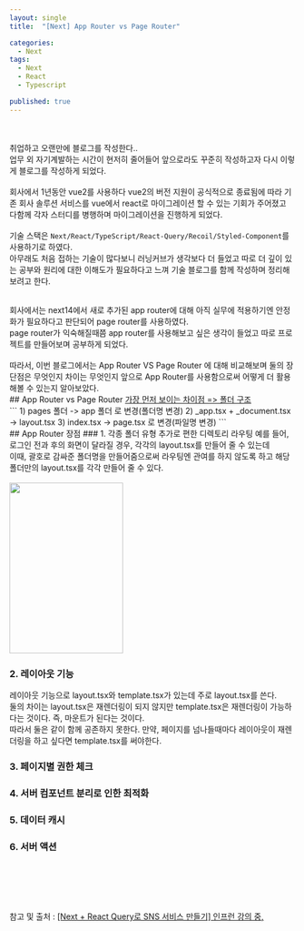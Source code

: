 ```yaml
---
layout: single
title:  "[Next] App Router vs Page Router"

categories:
  - Next
tags:
  - Next
  - React
  - Typescript

published: true
---
```


<br/><br/>
취업하고 오랜만에 블로그를 작성한다..<br/>
업무 외 자기계발하는 시간이 현저히 줄어들어 앞으로라도 꾸준히 작성하고자 다시 이렇게 블로그를 작성하게 되었다.<br/><br/>
회사에서 1년동안 vue2를 사용하다 vue2의 버전 지원이 공식적으로 종료됨에 따라 기존 회사 솔루션 서비스를 vue에서 react로 마이그레이션 할 수 있는 기회가 주어졌고 다함께 각자 스터디를 병행하며 마이그레이션을 진행하게 되었다.<br/><br/>
기술 스택은 ```Next/React/TypeScript/React-Query/Recoil/Styled-Component```를 사용하기로 하였다. 
<br/>아무래도 처음 접하는 기술이 많다보니 러닝커브가 생각보다 더 들었고 따로 더 깊이 있는 공부와 원리에 대한 이해도가 필요하다고 느껴 기술 블로그를 함께 작성하며 정리해보려고 한다.

<br/>
회사에서는 next14에서 새로 추가된 app router에 대해 아직 실무에 적용하기엔 안정화가 필요하다고 판단되어 page router를 사용하였다.
<br/>
page router가 익숙해질때쯤 app router를 사용해보고 싶은 생각이 들었고 따로 프로젝트를 만들어보며 공부하게 되었다.
<br/><br/>
따라서, 이번 블로그에서는 App Router VS Page Router 에 대해 비교해보며 둘의 장단점은 무엇인지 차이는 무엇인지 앞으로 App Router를 사용함으로써 어떻게 더 활용해볼 수 있는지 알아보았다.

<br/>
## App Router vs Page Router 
<u>가장 먼저 보이는 차이점 => 폴더 구조</u>
<br/>
```
1) pages 폴더 -> app 폴더 로 변경(폴더명 변경)
2) _app.tsx + _document.tsx -> layout.tsx 
3) index.tsx -> page.tsx 로 변경(파일명 변경)
```

<br/>
## App Router 장점
### 1. 각종 폴더 유형 추가로 편한 디렉토리 라우팅 
예를 들어, 로그인 전과 후의 화면이 달라질 경우, 각각의 layout.tsx를 만들어 줄 수 있는데 <br/>
이때, 괄호로 감싸준 폴더명을 만들어줌으로써 라우팅엔 관여를 하지 않도록 하고 해당 폴더만의 layout.tsx를 각각 만들어 줄 수 있다.
<br/><br/>
<img src="https://github.com/bo-ram-jeong/bo-ram-jeong.github.io/assets/84834172/90619244-0967-4e91-8e30-823de0ce39d6" width="200" height="300">
<br/>

### 2. 레이아웃 기능
레이아웃 기능으로 layout.tsx와 template.tsx가 있는데 주로 layout.tsx를 쓴다.
<br/>둘의 차이는 layout.tsx은 재렌더링이 되지 않지만 template.tsx은 재렌더링이 가능하다는 것이다. 즉, 마운트가 된다는 것이다. 
<br/>따라서 둘은 같이 함께 공존하지 못한다. 만약, 페이지를 넘나들때마다 레이아웃이 재렌더링을 하고 싶다면 template.tsx를 써야한다.

### 3. 페이지별 권한 체크
### 4. 서버 컴포넌트 분리로 인한 최적화 
### 5. 데이터 캐시 
### 6. 서버 액션






<br/><br/><br/><br/><br/>
참고 및 출처 : [[Next + React Query로 SNS 서비스 만들기] 인프런 강의 중,](https://www.inflearn.com/course/next-react-query-sns%EC%84%9C%EB%B9%84%EC%8A%A4/dashboard)





